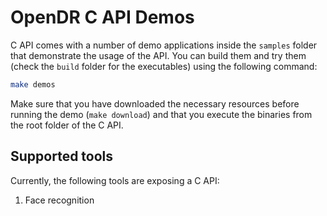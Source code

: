 # OpenDR C API Demos

C API comes with a number of demo applications inside the `samples` folder that demonstrate the usage of the API.
You can build them and try them (check the `build` folder for the executables) using the following command:
```sh
make demos
```
Make sure that you have downloaded the necessary resources before running the demo (`make download`) and that you execute the binaries from the root folder of the C API. 

## Supported tools
Currently, the following tools are exposing a C API:
1. Face recognition

